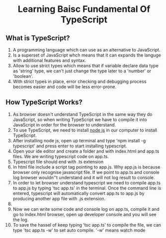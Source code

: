 <html>
<body>
  <h1 align="center">Learning Baisc Fundamental Of TypeScript</h1>
  
  <div>
    <h2>What is TypeScript?</h2>
    <ol>
      <li>A programming language which can use as an alternative to JavaScript.</li>
      <li>Is a superset of JavaScript whch means that it can expands the languge with additional features and syntax.</li>
      <li>Allow to use strict types which means that if variable declare data type as 'string' type, we can't just change the type later to a 'number' or 'boolean'.</li>
      <li>With strict types in place, error checking and debugging process becomes easier and code will be less error-prone. </li>
    </ol>
  </div>
  <div>
    <h2>How TypeScript Works?</h2>
    <ol>
      <li>As browser doesn't understand TypeScript in the same way they do JavaScript, so when writing TypeScript we have to compile it into JavaScript in order for the browser to understand.</li>
      <li>To use TypeScript, we need to install <a href="https://nodejs.org/en/">node js</a> in our computer to install TypeScript.</li>
      <li>After installing node js, open up terminal and type 'npm install -g typescript' and press enter to start installing typescript.</li>
      <li>Open your ide editor and create a folder and with index.html and app.ts files. We are writing typescript code on app.ts.</li>
      <li>Typescript file should end with .ts extension</li>
      <li>In html file include a script tag pointing to app.js. Why app.js is because browser only recognise javascript file. If we point to app.ts and console log browser wouldn''t understand and it will not log result to console.</li>
      <li>In order to let browser understand typescript we need to compile app.ts to app.js by typing 'tsc app.ts' in the terminal. Once the command line is entered, typescript will automatically convert app.ts to app.js by producing another app file with .js extension.<li>
      <li>Now we can write some code and console log on app.ts, compile it and go to index.html browser, open up developer console and you will see the log. </li>
      <li>To save the hassel of keep typing 'tsc app.ts' to compile the file, we can type 'tsc app.ts -w' to set auto compile. '-w' means watch mode</li>
    </ol>
  </div>
</body>
</html>
